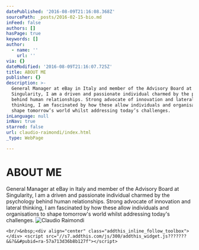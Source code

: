 ```yaml
---
datePublished: '2016-08-09T21:16:08.368Z'
sourcePath: _posts/2016-02-15-bio.md
inFeed: false
authors: []
hasPage: true
keywords: []
author:
  - name: ''
    url: ''
via: {}
dateModified: '2016-08-09T21:16:07.725Z'
title: ABOUT ME
publisher: {}
description: >-
  General Manager at eBay in Italy and member of the Advisory Board at
  Singularity, I am a driven and passionate individual charmed by the psychology
  behind human relationships. Strong advocate of innovation and lateral
  thinking, I am fascinated by how these allow individuals and organisations to
  shape tomorrow’s world whilst addressing today’s challenges.
inLanguage: null
inNav: true
starred: false
url: claudio-raimondi/index.html
_type: WebPage

---
```

# ABOUT ME

General Manager at eBay in Italy and member of the Advisory Board at Singularity, I am a driven and passionate individual charmed by the psychology behind human relationships. Strong advocate of innovation and lateral thinking, I am fascinated by how these allow individuals and organisations to shape tomorrow's world whilst addressing today's challenges.
![Claudio Raimondi](https://s3-us-west-2.amazonaws.com/the-grid-img/p/4d1b0d630391c8a8d219beec66f57f13bb13048d.jpg)

    <br/>&nbsp;<div align="center" class="addthis_inline_follow_toolbox"></div> <script src="//s7.addthis.com/js/300/addthis_widget.js???????&&?&&#pubid=ra-57a713d36b8b127f"></script>
